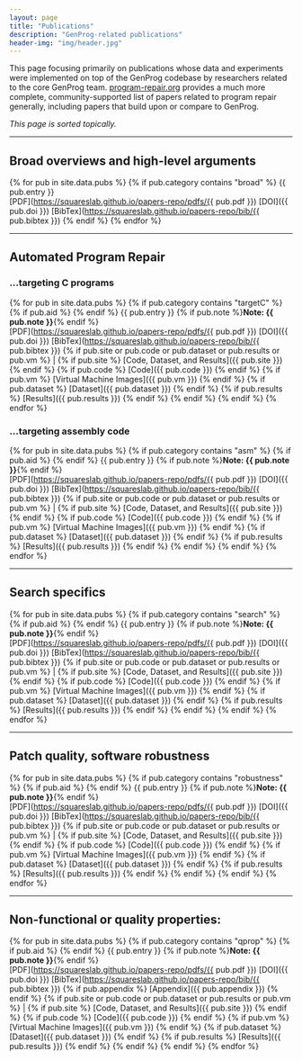 ```yaml
---
layout: page
title: "Publications"
description: "GenProg-related publications"
header-img: "img/header.jpg"
---
```


This page focusing primarily on publications whose data and experiments were
implemented on top of the GenProg codebase by researchers related to the core
GenProg team.  [program-repair.org](http://program-repair.org/) provides a much
more complete, community-supported list of papers related to program repair
generally, including papers that build upon or compare to GenProg.

*This page is sorted topically.*


---

Broad overviews and high-level arguments
-------------------------


{% for pub in site.data.pubs %} {% if pub.category contains "broad" %}
{{ pub.entry }}  
[PDF](https://squareslab.github.io/papers-repo/pdfs/{{ pub.pdf }})
[DOI]({{ pub.doi }})
[BibTex](https://squareslab.github.io/papers-repo/bib/{{ pub.bibtex }}) 
{% endif %} {% endfor %}



---

Automated Program Repair
-------------------------

### ...targeting C programs

{% for pub in site.data.pubs %} {% if pub.category contains "targetC" %}
{% if pub.aid %} <a id="{{ pub.aid }}"></a>{% endif %}
{{ pub.entry }} {% if pub.note %}**Note: {{ pub.note }}**{% endif %}  
[PDF](https://squareslab.github.io/papers-repo/pdfs/{{ pub.pdf }})
[DOI]({{ pub.doi }})
[BibTex](https://squareslab.github.io/papers-repo/bib/{{ pub.bibtex }}) 
{% if pub.site or pub.code or pub.dataset or pub.results or pub.vm %} |
{% if pub.site %} [Code, Dataset, and Results]({{ pub.site }}) {% endif %} {% if pub.code %}  [Code]({{ pub.code }}) {% endif %}  {% if pub.vm %} [Virtual Machine Images]({{ pub.vm }})
{% endif %} {% if pub.dataset %} [Dataset]({{ pub.dataset }}) {% endif %} {% if pub.results %}  [Results]({{ pub.results }}) {% endif %}
{% endif %} 
{% endif %}
{% endfor %}

### ...targeting assembly code


{% for pub in site.data.pubs %} {% if pub.category contains "asm" %}
{% if pub.aid %} <a id="{{ pub.aid }}"></a>{% endif %}
{{ pub.entry }} {% if pub.note %}**Note: {{ pub.note }}**{% endif %}  
[PDF](https://squareslab.github.io/papers-repo/pdfs/{{ pub.pdf }})
[DOI]({{ pub.doi }})
[BibTex](https://squareslab.github.io/papers-repo/bib/{{ pub.bibtex }}) 
{% if pub.site or pub.code or pub.dataset or pub.results or pub.vm %} |
{% if pub.site %} [Code, Dataset, and Results]({{ pub.site }}) {% endif %} {% if pub.code %}  [Code]({{ pub.code }}) {% endif %}  {% if pub.vm %} [Virtual Machine Images]({{ pub.vm }})
{% endif %} {% if pub.dataset %} [Dataset]({{ pub.dataset }}) {% endif %} {% if pub.results %}  [Results]({{ pub.results }}) {% endif %}
{% endif %} 
{% endif %}
{% endfor %}

---

Search specifics
-----------------

{% for pub in site.data.pubs %} {% if pub.category contains "search" %}
{% if pub.aid %} <a id="{{ pub.aid }}"></a>{% endif %}
{{ pub.entry }} {% if pub.note %}**Note: {{ pub.note }}**{% endif %}  
[PDF](https://squareslab.github.io/papers-repo/pdfs/{{ pub.pdf }})
[DOI]({{ pub.doi }})
[BibTex](https://squareslab.github.io/papers-repo/bib/{{ pub.bibtex }}) 
{% if pub.site or pub.code or pub.dataset or pub.results or pub.vm %} |
{% if pub.site %} [Code, Dataset, and Results]({{ pub.site }}) {% endif %} {% if pub.code %}  [Code]({{ pub.code }}) {% endif %}  {% if pub.vm %} [Virtual Machine Images]({{ pub.vm }})
{% endif %} {% if pub.dataset %} [Dataset]({{ pub.dataset }}) {% endif %} {% if pub.results %}  [Results]({{ pub.results }}) {% endif %}
{% endif %} 
{% endif %}
{% endfor %}

---

Patch quality, software robustness
-----------------------------------

{% for pub in site.data.pubs %} {% if pub.category contains "robustness" %}
{% if pub.aid %} <a id="{{ pub.aid }}"></a>{% endif %}
{{ pub.entry }} {% if pub.note %}**Note: {{ pub.note }}**{% endif %}  
[PDF](https://squareslab.github.io/papers-repo/pdfs/{{ pub.pdf }})
[DOI]({{ pub.doi }})
[BibTex](https://squareslab.github.io/papers-repo/bib/{{ pub.bibtex }}) 
{% if pub.site or pub.code or pub.dataset or pub.results or pub.vm %} |
{% if pub.site %} [Code, Dataset, and Results]({{ pub.site }}) {% endif %} {% if pub.code %}  [Code]({{ pub.code }}) {% endif %}  {% if pub.vm %} [Virtual Machine Images]({{ pub.vm }})
{% endif %} {% if pub.dataset %} [Dataset]({{ pub.dataset }}) {% endif %} {% if pub.results %}  [Results]({{ pub.results }}) {% endif %}
{% endif %} 
{% endif %}
{% endfor %}

---

Non-functional or quality properties:
-------------------------------------

{% for pub in site.data.pubs %} {% if pub.category contains "qprop" %}
{% if pub.aid %} <a id="{{ pub.aid }}"></a>{% endif %}
{{ pub.entry }} {% if pub.note %}**Note: {{ pub.note }}**{% endif %}  
[PDF](https://squareslab.github.io/papers-repo/pdfs/{{ pub.pdf }})
[DOI]({{ pub.doi }})
[BibTex](https://squareslab.github.io/papers-repo/bib/{{ pub.bibtex }}) 
{% if pub.appendix %} [Appendix]({{ pub.appendix }}) {% endif %}
{% if pub.site or pub.code or pub.dataset or pub.results or pub.vm %} |
{% if pub.site %} [Code, Dataset, and Results]({{ pub.site }}) {% endif %} {% if pub.code %}  [Code]({{ pub.code }}) {% endif %}  {% if pub.vm %} [Virtual Machine Images]({{ pub.vm }})
{% endif %} {% if pub.dataset %} [Dataset]({{ pub.dataset }}) {% endif %} {% if pub.results %}  [Results]({{ pub.results }}) {% endif %}
{% endif %} 
{% endif %}
{% endfor %}
